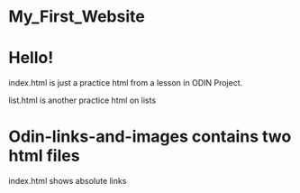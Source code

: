 # My_First_Website
<h1>Hello!</h1>
<p>index.html is just a practice html from a lesson in ODIN Project.</p>
<p>list.html is another practice html on lists</p>
<h1>Odin-links-and-images contains two html files</h1>
    <p>index.html shows absolute links</p>
